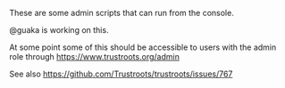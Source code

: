 These are some admin scripts that can run from the console.

@guaka is working on this.


At some point some of this should be accessible to users with the
admin role through https://www.trustroots.org/admin

See also https://github.com/Trustroots/trustroots/issues/767
